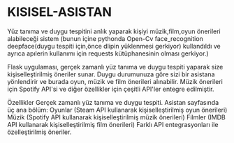 # KISISEL-ASISTAN
Yüz tanıma ve duygu tespitini anlık yaparak kişiyi müzik,film,oyun önerileri alabileceği sistem
(bunun içine pythonda Open-Cv face_recognition deepface(duygu tespiti için,önce dlipin yüklenmesi gerkiyor) kullandıldı ve ayrıca apılerin kullanımı için requests kütüphanesinin olması gerkiyor.)

Flask uygulaması, gerçek zamanlı yüz tanıma ve duygu tespiti yaparak size kişiselleştirilmiş öneriler sunar. Duygu durumunuza göre sizi bir asistana yönlendirir ve burada oyun, müzik ve film önerileri alınabilir. Müzik önerileri için Spotify API'si  ve diğer özellikler için çeşitli API'ler entegre edilmiştir.

Özellikler
Gerçek zamanlı yüz tanıma ve duygu tespiti.
Asistan sayfasında üç ana bölüm:
Oyunlar (Steam API kullanarak kişiselleştirilmiş oyun önerileri)
Müzik (Spotify API kullanarak kişiselleştirilmiş müzik önerileri)
Filmler (IMDB API kullanarak kişiselleştirilmiş film önerileri)
Farklı API entegrasyonları ile özelleştirilmiş öneriler.
